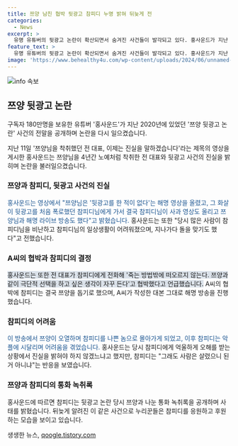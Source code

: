 ```yaml
---
title: 쯔양 남친 협박 뒷광고 참피디 누명 밝혀 뒤늦게 전
categories:
  - News
excerpt: >
  유명 유튜버의 뒷광고 논란이 확산되면서 숨겨진 사건들이 발각되고 있다. 홍사운드가 지난 2020년의 사건에 대한 진실을 공개하면서, 참피디와 쯔양의 이야기가 다시 조명을 받고 있다. 쯔양을 착취했다는 전 대표의 협박과 뒷광고 논란에 대한 내부 얘기들이 공개되었다. 이에 누리꾼들은 참피디를 지지하며 후원과 응원의 목소리를 보내고 있다. 사건의 경위를 알게된 이들은 더 많은 지지와 관심을 표현하며 사건의 진실을 밝혀가고 있다. #쯔양 #홍사운드 #참피디 #뒷광고논란
feature_text: >
  유명 유튜버의 뒷광고 논란이 확산되면서 숨겨진 사건들이 발각되고 있다. 홍사운드가 지난 2020년의 사건에 대한 진실을 공개하면서, 참피디와 쯔양의 이야기가 다시 조명을 받고 있다. 쯔양을 착취했다는 전 대표의 협박과 뒷광고 논란에 대한 내부 얘기들이 공개되었다. 이에 누리꾼들은 참피디를 지지하며 후원과 응원의 목소리를 보내고 있다. 사건의 경위를 알게된 이들은 더 많은 지지와 관심을 표현하며 사건의 진실을 밝혀가고 있다. #쯔양 #홍사운드 #참피디 #뒷광고논란
image: 'https://www.behealthy4u.com/wp-content/uploads/2024/06/unnamed-file.png'
---
```


<p><img src="https://www.behealthy4u.com/wp-content/uploads/2024/06/unnamed-file.png" alt="info 속보" /></p>

<h2 data-ke-size="size26">쯔양 뒷광고 논란</h2>

<p>구독자 180만명을 보유한 유튜버 '홍사운드'가 지난 2020년에 있었던 '쯔양 뒷광고 논란' 사건의 전말을 공개하며 논란을 다시 일으켰습니다.</p>

<p data-ke-size="size16">지난 11일 '쯔양님을 착취했던 전 대표, 이제는 진실을 말하겠습니다'라는 제목의 영상을 게시한 홍사운드는 쯔양님을 4년간 노예처럼 착취한 전 대표와 뒷광고 사건의 진실을 밝히며 논란을 불러일으켰습니다.</p>

<h3>쯔양과 참피디, 뒷광고 사건의 진실</h3>

<p><span style="color: #1a5490;">홍사운드는 영상에서 "쯔양님은 '뒷광고를 한 적이 없다'는 해명 영상을 올렸고, 그 화살이 뒷광고를 처음 폭로했던 참피디님에게 가서 결국 참피디님이 사과 영상도 올리고 쯔양님과 해명 라이브 방송도 했다"고 밝혔습니다.</span> 홍사운드는 또한 "당시 많은 사람이 참피디님을 비난하고 참피디님의 일상생활이 어려워졌으며, 지나가다 돌을 맞기도 했다"고 전했습니다.</p>

<h3>A씨의 협박과 참피디의 결정</h3>

<p><span style="background-color: #21538527;">홍사운드는 또한 전 대표가 참피디에게 전화해 '죽는 방법밖에 떠오르지 않는다. 쯔양과 같이 극단적 선택을 하고 싶은 생각이 자꾸 든다'고 협박했다고 언급했습니다.</span> A씨의 협박에 참피디는 결국 쯔양을 돕기로 했으며, A씨가 작성한 대본 그대로 해명 방송을 진행했습니다.</p>

<h3>참피디의 어려움</h3>

<p><span style="color: #1a5490;">이 방송에서 쯔양이 오열하며 참피디를 나쁜 놈으로 몰아가게 되었고, 이후 참피디는 악플에 시달리며 어려움을 겪었습니다.</span> 홍사운드는 당시 참피디에게 억울하게 오해를 받는 상황에서 진실을 밝혀야 하지 않겠느냐고 했지만, 참피디는 "그래도 사람은 살렸으니 된 거 아니냐"는 반응을 보였습니다.</p></p>

<h3>쯔양과 참피디의 통화 녹취록</h3>

<p>홍사운드에 따르면 참피디는 뒷광고 논란 당시 쯔양과 나눈 통화 녹취록을 공개하며 사태를 밝혔습니다. 뒤늦게 알려진 이 같은 사건으로 누리꾼들은 참피디를 응원하고 후원하는 모습을 보이고 있습니다.</p>
생생한 뉴스, <a href="https://qoogle.tistory.com" rel="dofollow">qoogle.tistory.com</a>


